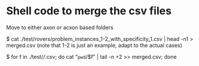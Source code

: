 # Shell code to merge the csv files

Move to either axon or acxon based folders


$     cat ./test/rovers/problem_instances_1-2_with_specificity_1.csv | head -n1 > merged.csv
(note that 1-2 is just an example, adapt to the actual cases)

$     for f in ./test/*/*.csv; do cat "`pwd`/$f" | tail -n +2 >> merged.csv; done 

